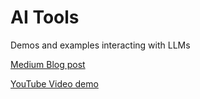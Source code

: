 # AI Tools
Demos and examples interacting with LLMs

[Medium Blog post](https://annageller.medium.com/ai-tools-and-autonomous-agents-auto-gpt-babyagi-langchain-agentgpt-heygpt-and-more-61c11e0b8f19)

[YouTube Video demo](https://www.youtube.com/watch?v=6Xzabc4IP70)

